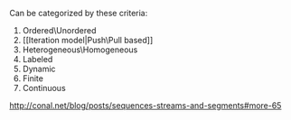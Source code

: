 
Can be categorized by these criteria:
1. Ordered\\Unordered
2. [[Iteration model|Push\\Pull based]]
3. Heterogeneous\\Homogeneous
4. Labeled
5. Dynamic
6. Finite
7. Continuous

http://conal.net/blog/posts/sequences-streams-and-segments#more-65